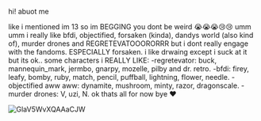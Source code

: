 hi! abuot me

like i mentioned im 13 so im BEGGING you dont be weird 😭😭😭😢😢
umm umm i really like bfdi, objectified, forsaken (kinda), dandys world (also kind of), murder drones and REGRETEVATOOORORRR but i dont really engage with the fandoms. ESPECIALLY forsaken.
i like drwaing except i suck at it but its ok..
some characters i REALLY LIKE:
-regretevator: buck, mannequin_mark, jermbo, gnarpy, mozelle, pilby and dr. retro.
-bfdi: firey, leafy, bomby, ruby, match, pencil, puffball, lightning, flower, needle.
-objectified aww aww: dynamite, mushroom, minty, razor, dragonscale.
-murder drones: V, uzi, N.
ok thats all for now bye ❤


![GlaV5WvXQAAaCJW](https://github.com/user-attachments/assets/66b317e0-2f20-4e32-b5db-e6d391421835)
